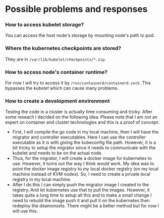 # Possible problems and responses

### How to access kubelet storage?
You can access the host node's storage by mounting node's path to pod.

### Where the kubernetes checkpoints are stored?
They are in `/var/lib/kubelet/checkpoints/*.zip`.

### How to access node's container runtime?
For now I will try to access it by `/run/containerd/containerd.sock`. This bypasses the *kubelet* which can cause many problems.

### How to create a development environment
Testing the code in a cluster is actually time consuming and tricky. After some reseach I decided on the following idea. Please note that I am not an expert on container and cluster technologies and this is a proof of concept.
* First, I will compile the go code in my local machine, then I will have the migrator and controller executables. Here I can use the controller executable as it is with giving the kubeconfig file path. However, it is a bit tricky to setup the migrator since it needs to communicate with the kubelet and needs to be on the actual node.
* Thus, for the migrator, I will create a docker image for kubernetes to use. However, it turns out the way I think would work. My idea was to point the docker image registry to my local docker registry (on my local machine instead of KVM nodes). So, I need to create a private local registry in my local machine.
* After I do this I can simply push the migrator image I created to the registry. And let kubernetes use that to pull the images. However, it takes quite a long time to setup all this and to make a small change I need to rebuild the image push it and pull it on the kubernetes then redeploy the deamonsets. There might be a better method but for now I will use this.